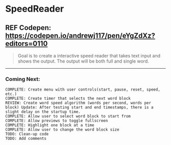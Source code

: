 # SpeedReader

## REF Codepen: https://codepen.io/andrewj117/pen/eYgZdXz?editors=0110

> Goal is to create a interactive speed reader that takes text input and shows the output. 
> The output will be both full and single word. 

___
### Coming Next:
```
COMPLETE: Create menu with user controls(start, pause, reset, speed, etc.)
COMPLETE: Create timer that selects the next word block
REVIEW: Create word speed algorithm (words per second, words per block) Update: After testing start and end timestamps, there is a slight delay on the startup time.
COMPLETE: Allow user to select word block to start from
COMPLETE: Allow previews to toggle fullscreen 
COMPLETE: Highlight one block at a time
COMPLETE: Allow user to change the word block size
TODO: Clean-up code
TODO: Add comments
```